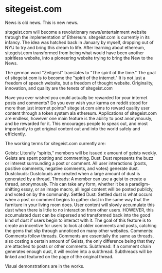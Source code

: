 # sitegeist.com
News is old news. This is new news.

sitegeist.com will become a revolutionary news/entertainment website through the implementation of Ethereum. sitegeist.com is currently in its infancy. The idea was hatched back in January by myself, dropping out of NYU to try and bring this dream to life. After learning about ethereum, sitegeist.com transformed from being what would have been another spiritless website, into a pioneering website trying to bring the New to the News.

The german word "Zeitgeist" translates to "The spirit of the time." The goal of sitegeist.com is to become the "spirit of the internet." It is not just a freedom of speech website, but a freedom of thought website. Originality, innovation, and quality are the tenets of sitegeist.com

Have you ever wished you could actually be rewarded for your internet posts and comments? Do you ever wish your karma on reddit stood for more than just internet points? sitegeist.com aims to reward quality user content through a token system ala ethereum. Applications of sitegeist.com are endless, however one main feature is the ability to post anonymously, and be rewarded for it. This encourages people to speak out, and most importantly to get original content out and into the world safely and efficiently.

The working terms for sitegeist.com currently are:

Geists: Literally "spirits," members will be issued x amount of geists weekly. Geists are spent posting and commenting. Dust: Dust represents the buzz or interest surrounding a post or comment. All user interactions (posts, positive comments, negative comments, and votes) generate dust. Dustclouds: Dustclouds are created when a large amount of dust is generated by a thread. Threads: A member can use a geist to create a thread, anonymously. This can take any form, whether it be a paradigm-shifting essay, or an image macro, all legal content will be posted publicly, and voted on by the community. Settled Dust: Settled dust is what occurs when a post or comment begins to gather dust in the same way that the furniture in your living room does. User content will slowly accumulate this dust when there is little to no interaction from other users. HOWEVER, this accumulated dust can be dispersed and transformed back into the good kind of dust if users begin to interact with it. The goal of this feature is to create an incentive for users to look at older comments and posts, catching the gems that slip through unnoticed on many other websites.
Comments: Comments follow threads. Comments are essentially the same as threads, also costing a certain amount of Geists, the only difference being that they are attached to posts or other comments. Subthread: If a comment chain generates enough dust, it will evolve into a subthread. Subthreads will be linked and featured on the page of the original thread.

Visual demonstrations are in the works.
